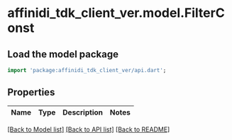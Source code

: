 # affinidi_tdk_client_ver.model.FilterConst

## Load the model package

```dart
import 'package:affinidi_tdk_client_ver/api.dart';
```

## Properties

| Name | Type | Description | Notes |
| ---- | ---- | ----------- | ----- |

[[Back to Model list]](../README.md#documentation-for-models) [[Back to API list]](../README.md#documentation-for-api-endpoints) [[Back to README]](../README.md)
